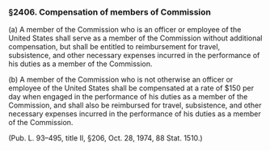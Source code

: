 ### §2406. Compensation of members of Commission ###

(a) A member of the Commission who is an officer or employee of the United States shall serve as a member of the Commission without additional compensation, but shall be entitled to reimbursement for travel, subsistence, and other necessary expenses incurred in the performance of his duties as a member of the Commission.

(b) A member of the Commission who is not otherwise an officer or employee of the United States shall be compensated at a rate of $150 per day when engaged in the performance of his duties as a member of the Commission, and shall also be reimbursed for travel, subsistence, and other necessary expenses incurred in the performance of his duties as a member of the Commission.

(Pub. L. 93–495, title II, §206, Oct. 28, 1974, 88 Stat. 1510.)